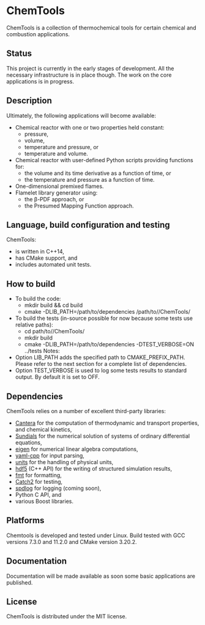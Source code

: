 # ChemTools

ChemTools is a collection of thermochemical tools for certain chemical and combustion applications.

## Status

This project is currently in the early stages of development. All the necessary infrastructure is in place though. The work on the core applications is in progress.

## Description

Ultimately, the following applications will become available:

- Chemical reactor with one or two properties held constant:
  - pressure,
  - volume,
  - temperature and pressure, or
  - temperature and volume.
- Chemical reactor with user-defined Python scripts providing functions for:
  - the volume and its time derivative as a function of time, or
  - the temperature and pressure as a function of time.
- One-dimensional premixed flames.
- Flamelet library generator using:
  - the β-PDF approach, or
  - the Presumed Mapping Function approach.

## Language, build configuration and testing

ChemTools:

- is written in C++14,
- has CMake support, and
- includes automated unit tests.

## How to build

- To build the code:
  - mkdir build && cd build
  - cmake -DLIB_PATH=/path/to/dependencies /path/to//ChemTools/
- To build the tests (in-source possible for now because some tests use relative paths):
  - cd path/to//ChemTools/
  - mkdir build
  - cmake -DLIB_PATH=/path/to/dependencies -DTEST_VERBOSE=ON ../tests
    Notes:
- Option LIB_PATH adds the specified path to CMAKE_PREFIX_PATH. Please refer to the next section for a complete list of dependencies.
- Option TEST_VERBOSE is used to log some tests results to standard output. By default it is set to OFF.

## Dependencies

ChemTools relies on a number of excellent third-party libraries:

- [Cantera](https://github.com/Cantera/cantera) for the computation of thermodynamic and transport properties, and chemical kinetics,
- [Sundials](https://github.com/LLNL/sundials) for the numerical solution of systems of ordinary differential equations,
- [eigen](https://gitlab.com/libeigen/eigen) for numerical linear algebra computations,
- [yaml-cpp](https://github.com/jbeder/yaml-cpp) for input parsing,
- [units](https://github.com/LLNL/units) for the handling of physical units,
- [hdf5](https://github.com/HDFGroup/hdf5) (C++ API) for the writing of structured simulation results,
- [fmt](https://github.com/fmtlib/fmt) for formatting,
- [Catch2](https://github.com/catchorg/Catch2) for testing,
- [spdlog](https://github.com/gabime/spdlog) for logging (coming soon),
- Python C API, and
- various Boost libraries.

## Platforms

Chemtools is developed and tested under Linux. Build tested with GCC versions 7.3.0 and 11.2.0 and CMake version 3.20.2.

## Documentation

Documentation will be made available as soon some basic applications are published.

## License

ChemTools is distributed under the MIT license.
